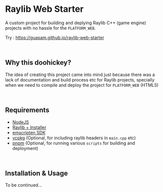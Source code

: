 # Raylib Web Starter

A custom project for building and deplying Raylib C++ (game engine) projects with no hassle for the `PLATFORM_WEB`.

Try : https://guasam.github.io/raylib-web-starter

<br />

## Why this doohickey?

The idea of creating this project came into mind just because there was a lack of documentation and build process etc for Raylib projects, specially when we need to compile and deploy the project for `PLATFORM_WEB` (HTML5)

<br />

## Requirements

* [NodeJS](https://nodejs.org/en/)
* [Raylib + Installer](https://www.raylib.com/)
* [emscripten SDK](https://emscripten.org/docs/getting_started/downloads.html)
* [vcpkg](https://vcpkg.io/en/index.html) (Optional, for including raylib headers in `main.cpp` etc)
* [pnpm](https://pnpm.io/) (Optional, for running various `scripts` for building and deployment)


<br />

## Installation & Usage

To be continued...
